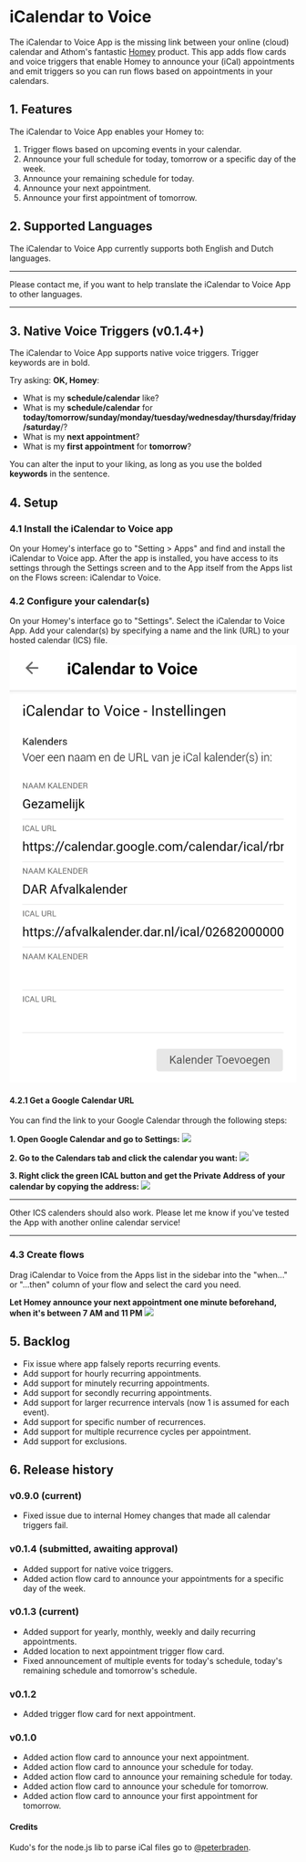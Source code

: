 ﻿# iCalendar to Voice
The iCalendar to Voice App is the missing link between your online (cloud) calendar and Athom's fantastic [Homey](http://www.athom.com) product.
This app adds flow cards and voice triggers that enable Homey to announce your (iCal) appointments and emit triggers so you can run flows based on appointments in your calendars.

## 1. Features
The iCalendar to Voice App enables your Homey to:

1. Trigger flows based on upcoming events in your calendar.
2. Announce your full schedule for today, tomorrow or a specific day of the week.
3. Announce your remaining schedule for today.
4. Announce your next appointment.
5. Announce your first appointment of tomorrow.

## 2. Supported Languages

The iCalendar to Voice App currently supports both English and Dutch languages. 
***
Please contact me, if you want to help translate the iCalendar to Voice App to other languages.
***

## 3. Native Voice Triggers (v0.1.4+)
The iCalendar to Voice App supports native voice triggers. Trigger keywords are in bold.

Try asking: **OK, Homey**:

* What is my **schedule/calendar** like?
* What is my **schedule/calendar** for **today/tomorrow/sunday/monday/tuesday/wednesday/thursday/friday/saturday**/?
* What is my **next appointment**?
* What is my **first appointment** for **tomorrow**?

You can alter the input to your liking, as long as you use the bolded **keywords** in the sentence.

## 4. Setup

### 4.1 Install the iCalendar to Voice app
On your Homey's interface go to "Setting > Apps" and find and install the iCalendar to Voice app.
After the app is installed, you have access to its settings through the Settings screen and to the App itself from the Apps list on the Flows screen: iCalendar to Voice.

### 4.2 Configure your calendar(s)
On your Homey's interface go to "Settings". Select the iCalendar to Voice App. 
Add your calendar(s) by specifying a name and the link (URL) to your hosted calendar (ICS) file.
![](https://github.com/netactivenl/homey.ical2voice/raw/master/assets/images/settings.png)

#### 4.2.1 Get a Google Calendar URL
You can find the link to your Google Calendar through the following steps:

**1. Open Google Calendar and go to Settings:**
![](https://github.com/netactivenl/homey.ical2voice/raw/master/assets/images/settings_menu.png)

**2. Go to the Calendars tab and click the calendar you want:**
![](https://github.com/netactivenl/homey.ical2voice/raw/master/assets/images/calendar_settings.png)

**3. Right click the green ICAL button and get the Private Address of your calendar by copying the address:**
![](https://github.com/netactivenl/homey.ical2voice/raw/master/assets/images/ical.png)

***
Other ICS calenders should also work. Please let me know if you've tested the App with another online calendar service!
***

### 4.3 Create flows
Drag iCalendar to Voice from the Apps list in the sidebar into the "when..." or "...then" column of your flow and select the card you need.

**Let Homey announce your next appointment one minute beforehand, when it's between 7 AM and 11 PM**
![](https://github.com/netactivenl/homey.ical2voice/raw/master/assets/images/example_flow2.png)

## 5. Backlog
* Fix issue where app falsely reports recurring events.
* Add support for hourly recurring appointments.
* Add support for minutely recurring appointments.
* Add support for secondly recurring appointments.
* Add support for larger recurrence intervals (now 1 is assumed for each event).
* Add support for specific number of recurrences.
* Add support for multiple recurrence cycles per appointment.
* Add support for exclusions.

## 6. Release history

### v0.9.0 (current)
* Fixed issue due to internal Homey changes that made all calendar triggers fail.

### v0.1.4 (submitted, awaiting approval)
* Added support for native voice triggers.
* Added action flow card to announce your appointments for a specific day of the week.

### v0.1.3 (current)
* Added support for yearly, monthly, weekly and daily recurring appointments.
* Added location to next appointment trigger flow card.
* Fixed announcement of multiple events for today's schedule, today's remaining schedule and tomorrow's schedule.

### v0.1.2
* Added trigger flow card for next appointment.

### v0.1.0
* Added action flow card to announce your next appointment.
* Added action flow card to announce your schedule for today.
* Added action flow card to announce your remaining schedule for today.
* Added action flow card to announce your schedule for tomorrow.
* Added action flow card to announce your first appointment for tomorrow.

#### Credits
Kudo's for the node.js lib to parse iCal files go to [@peterbraden](https://github.com/peterbraden).
